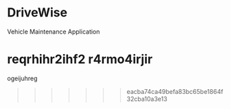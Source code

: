 # DriveWise
Vehicle Maintenance Application

reqrhihr2ihf2
r4rmo4irjir
=======
ogeijuhreg
>>>>>>> eacba74ca49befa83bc65be1864f32cba10a3e13
